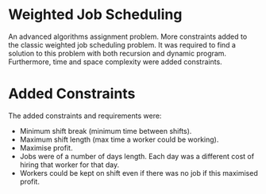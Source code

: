 # Weighted Job Scheduling
An advanced algorithms assignment problem. More constraints added to the classic weighted job scheduling problem. It was required to find a solution to this problem with both recursion and dynamic program. Furthermore, time and space complexity were added constraints.

# Added Constraints
The added constraints and requirements were:
  * Minimum shift break (minimum time between shifts).
  * Maximum shift length (max time a worker could be working).
  * Maximise profit.
  * Jobs were of a number of days length. Each day was a different cost of hiring that worker for that day.
  * Workers could be kept on shift even if there was no job if this maximised profit.
